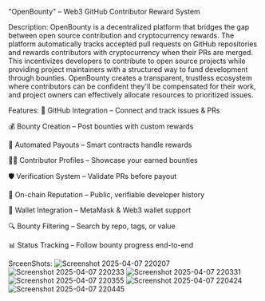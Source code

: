 "OpenBounty" – Web3 GitHub Contributor Reward System

Description:
OpenBounty is a decentralized platform that bridges the gap between open source contribution and cryptocurrency rewards. 
The platform automatically tracks accepted pull requests on GitHub repositories and rewards contributors with cryptocurrency 
when their PRs are merged. This incentivizes developers to contribute to open source projects while providing project maintainers
with a structured way to fund development through bounties. OpenBounty creates a transparent, trustless ecosystem where contributors 
can be confident they'll be compensated for their work, and project owners can effectively allocate resources to prioritized issues.


Features:
🔗 GitHub Integration – Connect and track issues & PRs

💰 Bounty Creation – Post bounties with custom rewards

🤖 Automated Payouts – Smart contracts handle rewards

🧑‍💻 Contributor Profiles – Showcase your earned bounties

🛡️ Verification System – Validate PRs before payout

📜 On-chain Reputation – Public, verifiable developer history

👛 Wallet Integration – MetaMask & Web3 wallet support

🔍 Bounty Filtering – Search by repo, tags, or value

📊 Status Tracking – Follow bounty progress end-to-end


SrceenShots:
![Screenshot 2025-04-07 220207](https://github.com/user-attachments/assets/7a2b23a1-99a4-407a-8e45-b7dbe5780b70)
![Screenshot 2025-04-07 220233](https://github.com/user-attachments/assets/c65e75e2-ce9c-4986-bf23-ac1687ab9814)
![Screenshot 2025-04-07 220331](https://github.com/user-attachments/assets/925c174e-7ee9-44e6-8db0-c3e6263820e4)
![Screenshot 2025-04-07 220355](https://github.com/user-attachments/assets/5162bcdf-e092-4899-a278-bd7680ecfe85)
![Screenshot 2025-04-07 220424](https://github.com/user-attachments/assets/d856cd92-0e97-4723-9747-5ccb502358db)
![Screenshot 2025-04-07 220445](https://github.com/user-attachments/assets/8e0e0dbf-8ea2-486a-a051-954f9f709e7b)
